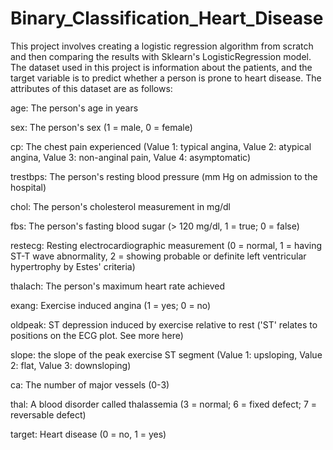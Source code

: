 # Binary_Classification_Heart_Disease
This project involves creating a logistic regression algorithm from scratch and then comparing the results with Sklearn's LogisticRegression model. The dataset used in this project is information about the patients, and the target variable is to predict whether a person is prone to heart disease. The attributes of this dataset are as follows:

age: The person's age in years

sex: The person's sex (1 = male, 0 = female)

cp: The chest pain experienced (Value 1: typical angina, Value 2: atypical angina, Value 3: non-anginal pain, Value 4: asymptomatic)

trestbps: The person's resting blood pressure (mm Hg on admission to the hospital)

chol: The person's cholesterol measurement in mg/dl

fbs: The person's fasting blood sugar (> 120 mg/dl, 1 = true; 0 = false)

restecg: Resting electrocardiographic measurement (0 = normal, 1 = having ST-T wave abnormality, 2 = showing probable or definite left ventricular hypertrophy by Estes' criteria)

thalach: The person's maximum heart rate achieved

exang: Exercise induced angina (1 = yes; 0 = no)

oldpeak: ST depression induced by exercise relative to rest ('ST' relates to positions on the ECG plot. See more here)

slope: the slope of the peak exercise ST segment (Value 1: upsloping, Value 2: flat, Value 3: downsloping)

ca: The number of major vessels (0-3)

thal: A blood disorder called thalassemia (3 = normal; 6 = fixed defect; 7 = reversable defect)

target: Heart disease (0 = no, 1 = yes)
